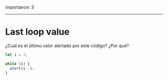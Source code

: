 importance: 3

---

# Last loop value

¿Cuál es el último valor alertado por este código? ¿Por qué?

```js
let i = 3;

while (i) {
  alert(i--);
}
```
